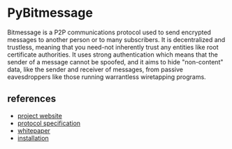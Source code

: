 PyBitmessage
============

Bitmessage is a P2P communications protocol used to send encrypted messages to
another person or to many subscribers. It is decentralized and trustless,
meaning that you need-not inherently trust any entities like root certificate
authorities. It uses strong authentication which means that the sender of a
message cannot be spoofed, and it aims to hide "non-content" data, like the
sender and receiver of messages, from passive eavesdroppers like those running
warrantless wiretapping programs.


references
----------
* [project website](https://bitmessage.org)
* [protocol specification](https://bitmessage.org/wiki/Protocol_specification)
* [whitepaper](https://bitmessage.org/bitmessage.pdf)
* [installation](https://bitmessage.org/wiki/Compiling_instructions)
